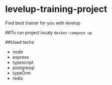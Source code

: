 # levelup-training-project
Find best trainer for you with levelup

##To run project localy
`docker-compose up`

##Used techs
- node
- express
- typescript
- postgresql
- typeOrm
- redis
